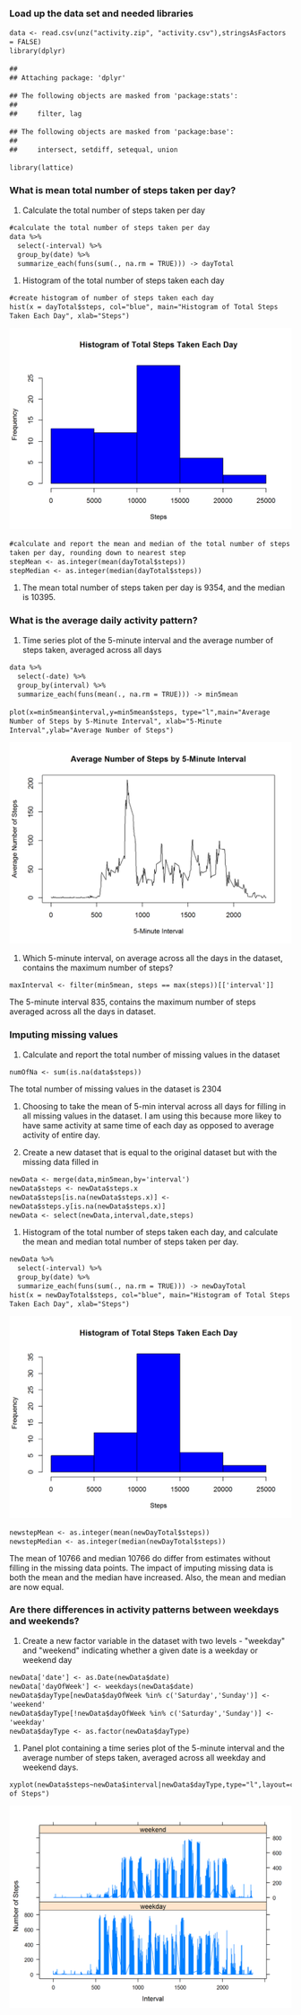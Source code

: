 ### Load up the data set and needed libraries

    data <- read.csv(unz("activity.zip", "activity.csv"),stringsAsFactors = FALSE)
    library(dplyr)

    ## 
    ## Attaching package: 'dplyr'

    ## The following objects are masked from 'package:stats':
    ## 
    ##     filter, lag

    ## The following objects are masked from 'package:base':
    ## 
    ##     intersect, setdiff, setequal, union

    library(lattice)

### What is mean total number of steps taken per day?

1.  Calculate the total number of steps taken per day

<!-- -->

    #calculate the total number of steps taken per day
    data %>%
      select(-interval) %>%
      group_by(date) %>%
      summarize_each(funs(sum(., na.rm = TRUE))) -> dayTotal

1.  Histogram of the total number of steps taken each day

<!-- -->

    #create histogram of number of steps taken each day
    hist(x = dayTotal$steps, col="blue", main="Histogram of Total Steps Taken Each Day", xlab="Steps")

![](figure/unnamed-chunk-2-1.png)

    #calculate and report the mean and median of the total number of steps taken per day, rounding down to nearest step
    stepMean <- as.integer(mean(dayTotal$steps))
    stepMedian <- as.integer(median(dayTotal$steps))

1.  The mean total number of steps taken per day is 9354, and the median
    is 10395.

### What is the average daily activity pattern?

1.  Time series plot of the 5-minute interval and the average number of
    steps taken, averaged across all days

<!-- -->

    data %>%
      select(-date) %>%
      group_by(interval) %>%
      summarize_each(funs(mean(., na.rm = TRUE))) -> min5mean

    plot(x=min5mean$interval,y=min5mean$steps, type="l",main="Average Number of Steps by 5-Minute Interval", xlab="5-Minute Interval",ylab="Average Number of Steps")

![](figure/unnamed-chunk-4-1.png)

1.  Which 5-minute interval, on average across all the days in the
    dataset, contains the maximum number of steps?

<!-- -->

    maxInterval <- filter(min5mean, steps == max(steps))[['interval']]

The 5-minute interval 835, contains the maximum number of steps averaged
across all the days in dataset.

### Imputing missing values

1.  Calculate and report the total number of missing values in the
    dataset

<!-- -->

    numOfNa <- sum(is.na(data$steps))

The total number of missing values in the dataset is 2304

1.  Choosing to take the mean of 5-min interval across all days for
    filling in all missing values in the dataset. I am using this
    because more likey to have same activity at same time of each day as
    opposed to average activity of entire day.

2.  Create a new dataset that is equal to the original dataset but with
    the missing data filled in

<!-- -->

    newData <- merge(data,min5mean,by='interval')
    newData$steps <- newData$steps.x
    newData$steps[is.na(newData$steps.x)] <- newData$steps.y[is.na(newData$steps.x)]
    newData <- select(newData,interval,date,steps)

1.  Histogram of the total number of steps taken each day, and calculate
    the mean and median total number of steps taken per day.

<!-- -->

    newData %>%
      select(-interval) %>%
      group_by(date) %>%
      summarize_each(funs(sum(., na.rm = TRUE))) -> newDayTotal
    hist(x = newDayTotal$steps, col="blue", main="Histogram of Total Steps Taken Each Day", xlab="Steps")

![](figure/unnamed-chunk-8-1.png)

    newstepMean <- as.integer(mean(newDayTotal$steps))
    newstepMedian <- as.integer(median(newDayTotal$steps))

The mean of 10766 and median 10766 do differ from estimates without
filling in the missing data points. The impact of imputing missing data
is both the mean and the median have increased. Also, the mean and
median are now equal.

### Are there differences in activity patterns between weekdays and weekends?

1.  Create a new factor variable in the dataset with two levels -
    "weekday" and "weekend" indicating whether a given date is a weekday
    or weekend day

<!-- -->

    newData['date'] <- as.Date(newData$date)
    newData['dayOfWeek'] <- weekdays(newData$date)
    newData$dayType[newData$dayOfWeek %in% c('Saturday','Sunday')] <- 'weekend'
    newData$dayType[!newData$dayOfWeek %in% c('Saturday','Sunday')] <- 'weekday'
    newData$dayType <- as.factor(newData$dayType)

1.  Panel plot containing a time series plot of the 5-minute interval
    and the average number of steps taken, averaged across all weekday
    and weekend days.

<!-- -->

    xyplot(newData$steps~newData$interval|newData$dayType,type="l",layout=c(1,2),xlab="Interval",ylab="Number of Steps")

![](figure/unnamed-chunk-10-1.png)
